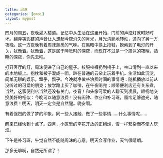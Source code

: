 ```yaml
---
title: 周沫
categories: [omoi]
layout: mypost
---
```


四月的周五，夜晚灌入楼道。记忆中从生活在这里开始，门前的声控灯就时好时坏。翻弄钥匙链的声音让人想起今夜消失的月光，月光清脆地转动，通向了另一方夜晚。这一方夜晚有着周沫熟悉的气味。在黑暗中换上拖鞋，摸索到了电灯的开关，犹豫着。犹豫着，这是属于睡觉时的深夜，而现在不过是一个周沫的夜晚，熟睡的深夜，你先去吧。

打开客厅的灯，周沫便进了自己的屋子。校服校裤扔到椅子上，袖口滑到一直以来的木地板上。抱枕和被子混成一团，趴在普通的云朵上玩着手机。生活如此沉淀，简单无聊的娱乐，飘乎，飘乎。今晚就净做些浪费时间的事情吧：随机播放以前从没听过的可爱的朋克；放学路上买了咖啡，在午夜喝完；顺带便利店还有关东煮，当然，这家便利店当然还没有关门，夜宵！和头像可爱的人聊天到凌晨，顺畅地交换美好的相似：今晚可以随意浪费！没有闹钟、作业和补习班，窗帘足够遮光，随意浪费！明天，明天一定会是自然醒。晚安啊。

有着强烈的做了梦的印象，同一些人接触、做了一些事情……什么事情呢……

醒来已经快到十点了。四月，小区里的李花开放的正绚烂，雪一样繁杂而不使人厌烦。

下午是补习班，午觉自然不能随周沫的心意。明天会写作业，天气很晴朗。

那多无聊啊，自然无所谓了！